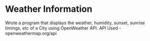 # Weather Information 
Wrote a program that displays the weather, humidity, sunset, sunrise timings, etc of a City using OpenWeather API.
API Used - openweathermap.org/api
